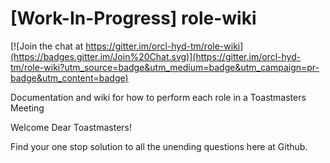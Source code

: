 # [Work-In-Progress] role-wiki

[![Join the chat at https://gitter.im/orcl-hyd-tm/role-wiki](https://badges.gitter.im/Join%20Chat.svg)](https://gitter.im/orcl-hyd-tm/role-wiki?utm_source=badge&utm_medium=badge&utm_campaign=pr-badge&utm_content=badge)

Documentation and wiki for how to perform each role in a Toastmasters Meeting

Welcome Dear Toastmasters! 

Find your one stop solution to all the unending questions here at Github.